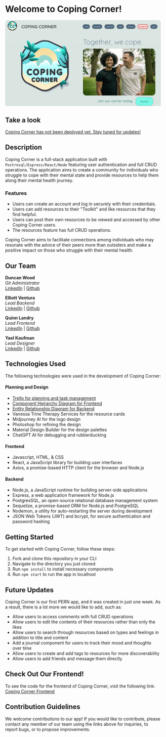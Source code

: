 # Welcome to Coping Corner!

![Coping Corner Screenshot](assets/homepagescreenshot.png)

## Take a look

[Coping Corner has not been deployed yet. Stay tuned for updates!](https://media.tenor.com/bXaqMucdvMYAAAAd/when-the-coping-is-too-strong-cope.gif)

## Description

Coping Corner is a full-stack application built with `Postresql/Express/React/Node` featuring user authentication and full CRUD operations. The application aims to create a community for individuals who struggle to cope with their mental state and provide resources to help them along their mental health journey.

### Features

- Users can create an account and log in securely with their credentials.
- Users can add resources to their "Toolkit" and like resources that they find helpful.
- Users can post their own resources to be viewed and accessed by other Coping Corner users.
- The resources feature has full CRUD operations.<br/>

Coping Corner aims to facilitate connections among individuals who may resonate with the advice of their peers more than outsiders and make a positive impact on those who struggle with their mental health.

## Our Team

**Duncan Wood**<br/>
_Git Administrator_<br/>
[LinkedIn](https://www.linkedin.com/in/duncanwoodpro/) |
[Github](https://github.com/Duncan-Wood)
<br/>

**Elliott Ventura**<br/>
_Lead Backend_<br/>
[LinkedIn](https://www.linkedin.com/in/elliottaventura/) |
[Github](https://github.com/eventura26/)
<br/>

**Quinn Landry**<br/>
_Lead Frontend_<br/>
[LinkedIn](https://www.linkedin.com/in/quinn-landry-b24998235/) |
[Github](https://github.com/qrlandry)
<br/>

**Yael Kaufman**<br/>
_Lead Designer_<br/>
[LinkedIn](https://www.linkedin.com/in/yael-kaufman/) |
[Github](https://github.com/ykallday)

## Technologies Used

The following technologies were used in the development of Coping Corner:

#### Planning and Design

- [Trello for planning and task management](https://trello.com/invite/b/vzAJQUFd/ATTI9d3cab6c4f204d0d75bb72145054a1bb99FE994F/anxiety-force)
- [Component Heirarchy Diagram for Frontend](https://drive.google.com/file/d/1x32JOKyBpQXL9IdHsP5k_P7gJKf-Wosn/view?usp=sharing)
- [Entity Relationship Diagram for Backend](https://drive.google.com/file/d/1IlY-HsyaeVoatjgp1F9K9AE_cs2q4IMz/view?usp=sharing)
- Vanessa Trine Therapy Services for the resource cards
- Midjourney AI for the logo design
- Photoshop for refining the design
- Material Design Builder for the design palettes
- ChatGPT AI for debugging and rubberducking

#### Frontend

- Javascript, HTML, & CSS
- React, a JavaScript library for building user interfaces
- Axios, a promise-based HTTP client for the browser and Node.js

#### Backend

- Node.js, a JavaScript runtime for building server-side applications
- Express, a web application framework for Node.js
- PostgresSQL, an open-source relational database management system
- Sequelize, a promise-based ORM for Node.js and PostgreSQL
- Nodemon, a utility for auto-restarting the server during development
- JSON Web Tokens (JWT) and bcrypt, for secure authentication and password hashing

## Getting Started

To get started with Coping Corner, follow these steps:

1. Fork and clone this repository in your CLI
2. Navigate to the directory you just cloned
3. Run `npm install` to install necessary components
4. Run `npm start` to run the app in localhost

## Future Updates

Coping Corner is our first PERN app, and it was created in just one week. As a result, there is a lot more we would like to add, such as:<br/>

- Allow users to access comments with full CRUD operations
- Allow users to edit the contents of their resources rather than only the likes
- Allow users to search through resources based on types and feelings in addition to title and content
- Add a journal component for users to track their mood and thoughts over time
- Allow users to create and add tags to resources for more discoverability
- Allow users to add friends and message them directly

## Check Out Our Frontend!

To see the code for the frontend of Coping Corner, visit the following link:<br/>
[Coping Corner Frontend](https://github.com/Duncan-Wood/Coping-Corner-Frontend)

## Contribution Guidelines

We welcome contributions to our app! If you would like to contribute, please contact any member of our team using the links above for inquiries, to report bugs, or to propose improvements.
